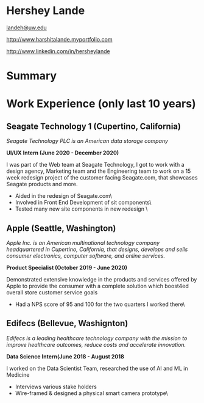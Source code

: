 # Hershey Lande

landeh@uw.edu

http://www.harshitalande.myportfolio.com

http://www.linkedin.com/in/hersheylande


# Summary


# Work Experience (only last 10 years)

## Seagate Technology 1 (Cupertino, California)

*Seagate Technology PLC is an American data storage company*

**UI/UX Intern (June 2020 - December 2020)**

I was part of the Web team at Seagate Technology, I got to work with a design agency, Marketing team and the Engineering team to work on a 15 week redesign project of the customer facing Seagate.com, that showcases Seagate products and more.

- Aided in the redesign of Seagate.com\
- Involved in Front End Development of sit components\
- Tested many new site components in new redesign \


## Apple (Seattle, Washington)

*Apple Inc. is an American multinational technology company headquartered in Cupertino, California, that designs, develops and sells consumer electronics, computer software, and online services.*

**Product Specialist (October 2019 - June 2020)**

Demonstrated extensive knowledge in the products and services offered by Apple to provide the consumer with a complete solution which boost4ed overall store customer service goals

- Had a NPS score of 95 and 100 for the two quarters I worked there\

## Edifecs (Bellevue, Washignton)

*Edifecs is a leading healthcare technology company with the mission to improve healthcare outcomes, reduce costs and accelerate innovation.*

**Data Science Intern(June 2018 - August 2018**

I worked on the Data Scientist Team, researched the use of AI and ML in Medicine

- Interviews various stake holders
- Wire-framed & designed a physical smart camera prototype\

[Seagate Technology]: https://www.seagate.com/
[Apple Inc.]: https://www.apple.com/
[Edifecs]: https://www.edifecs.com/
